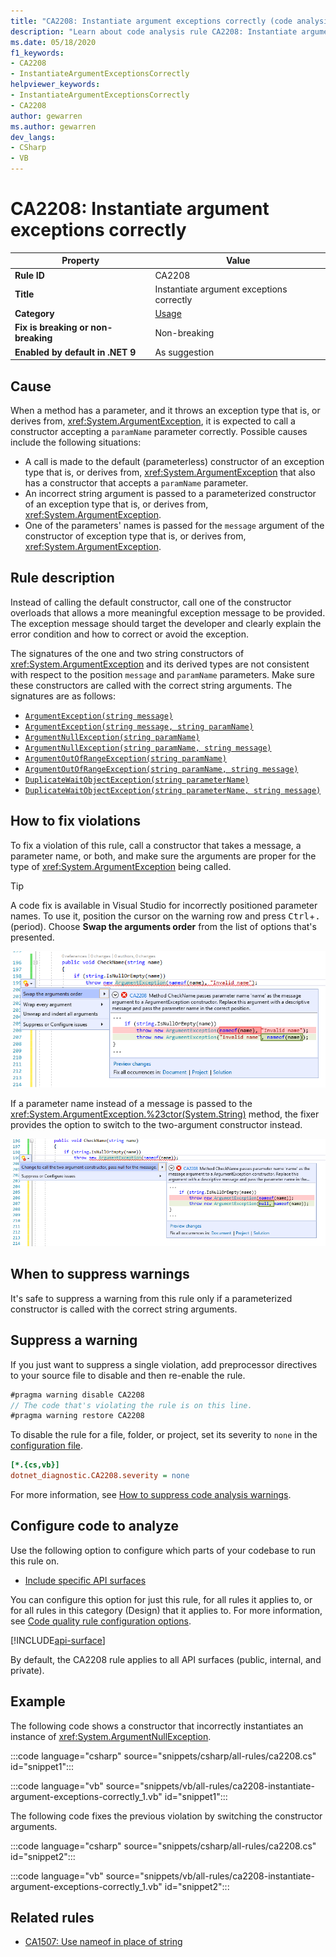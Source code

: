 ```yaml
---
title: "CA2208: Instantiate argument exceptions correctly (code analysis)"
description: "Learn about code analysis rule CA2208: Instantiate argument exceptions correctly"
ms.date: 05/18/2020
f1_keywords:
- CA2208
- InstantiateArgumentExceptionsCorrectly
helpviewer_keywords:
- InstantiateArgumentExceptionsCorrectly
- CA2208
author: gewarren
ms.author: gewarren
dev_langs:
- CSharp
- VB
---
```

# CA2208: Instantiate argument exceptions correctly

| Property                            | Value                                     |
|-------------------------------------|-------------------------------------------|
| **Rule ID**                         | CA2208                                    |
| **Title**                           | Instantiate argument exceptions correctly |
| **Category**                        | [Usage](usage-warnings.md)                |
| **Fix is breaking or non-breaking** | Non-breaking                              |
| **Enabled by default in .NET 9**    | As suggestion                             |

## Cause

When a method has a parameter, and it throws an exception type that is, or derives from, <xref:System.ArgumentException>, it is expected to call a constructor accepting a `paramName` parameter correctly. Possible causes include the following situations:

- A call is made to the default (parameterless) constructor of an exception type that is, or derives from, <xref:System.ArgumentException> that also has a constructor that accepts a `paramName` parameter.
- An incorrect string argument is passed to a parameterized constructor of an exception type that is, or derives from, <xref:System.ArgumentException>.
- One of the parameters' names is passed for the `message` argument of the constructor of exception type that is, or derives from, <xref:System.ArgumentException>.

## Rule description

Instead of calling the default constructor, call one of the constructor overloads that allows a more meaningful exception message to be provided. The exception message should target the developer and clearly explain the error condition and how to correct or avoid the exception.

The signatures of the one and two string constructors of <xref:System.ArgumentException> and its derived types are not consistent with respect to the position `message` and `paramName` parameters. Make sure these constructors are called with the correct string arguments. The signatures are as follows:

- [`ArgumentException(string message)`](<xref:System.ArgumentException.%23ctor(System.String)>)
- [`ArgumentException(string message, string paramName)`](<xref:System.ArgumentException.%23ctor(System.String,System.String)>)
- [`ArgumentNullException(string paramName)`](<xref:System.ArgumentNullException.%23ctor(System.String)>)
- [`ArgumentNullException(string paramName, string message)`](<xref:System.ArgumentNullException.%23ctor(System.String,System.String)>)
- [`ArgumentOutOfRangeException(string paramName)`](<xref:System.ArgumentOutOfRangeException.%23ctor(System.String)>)
- [`ArgumentOutOfRangeException(string paramName, string message)`](<xref:System.ArgumentOutOfRangeException.%23ctor(System.String,System.String)>)
- [`DuplicateWaitObjectException(string parameterName)`](<xref:System.DuplicateWaitObjectException.%23ctor(System.String)>)
- [`DuplicateWaitObjectException(string parameterName, string message)`](<xref:System.DuplicateWaitObjectException.%23ctor(System.String,System.String)>)

## How to fix violations

To fix a violation of this rule, call a constructor that takes a message, a parameter name, or both, and make sure the arguments are proper for the type of <xref:System.ArgumentException> being called.

> [!TIP]
> A code fix is available in Visual Studio for incorrectly positioned parameter names. To use it, position the cursor on the warning row and press <kbd>Ctrl</kbd>+<kbd>.</kbd> (period). Choose **Swap the arguments order** from the list of options that's presented.
>
> ![Code fix for CA2208 - swap arguments.](media/ca2208-codefix_swap.png)
>
> If a parameter name instead of a message is passed to the <xref:System.ArgumentException.%23ctor(System.String)> method, the fixer provides the option to switch to the two-argument constructor instead.
>
> ![Code fix for CA2208 - switch to two-argument constructor.](media/ca2208-codefix_null_msg.png)

## When to suppress warnings

It's safe to suppress a warning from this rule only if a parameterized constructor is called with the correct string arguments.

## Suppress a warning

If you just want to suppress a single violation, add preprocessor directives to your source file to disable and then re-enable the rule.

```csharp
#pragma warning disable CA2208
// The code that's violating the rule is on this line.
#pragma warning restore CA2208
```

To disable the rule for a file, folder, or project, set its severity to `none` in the [configuration file](../configuration-files.md).

```ini
[*.{cs,vb}]
dotnet_diagnostic.CA2208.severity = none
```

For more information, see [How to suppress code analysis warnings](../suppress-warnings.md).

## Configure code to analyze

Use the following option to configure which parts of your codebase to run this rule on.

- [Include specific API surfaces](#include-specific-api-surfaces)

You can configure this option for just this rule, for all rules it applies to, or for all rules in this category (Design) that it applies to. For more information, see [Code quality rule configuration options](../code-quality-rule-options.md).

[!INCLUDE[api-surface](../includes/api-surface.md)]

By default, the CA2208 rule applies to all API surfaces (public, internal, and private).

## Example

The following code shows a constructor that incorrectly instantiates an instance of <xref:System.ArgumentNullException>.

:::code language="csharp" source="snippets/csharp/all-rules/ca2208.cs" id="snippet1":::

:::code language="vb" source="snippets/vb/all-rules/ca2208-instantiate-argument-exceptions-correctly_1.vb" id="snippet1":::

The following code fixes the previous violation by switching the constructor arguments.

:::code language="csharp" source="snippets/csharp/all-rules/ca2208.cs" id="snippet2":::

:::code language="vb" source="snippets/vb/all-rules/ca2208-instantiate-argument-exceptions-correctly_1.vb" id="snippet2":::

## Related rules

- [CA1507: Use nameof in place of string](ca1507.md)
